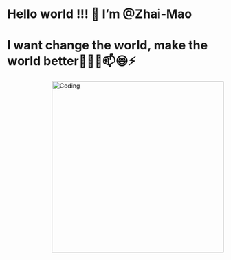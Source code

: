 # Hello world !!! 👋 I’m @Zhai-Mao
# I want change the world, make the world better👀🌱💞️📫😄⚡
<img align="right" alt="Coding" width="400" src="https://octodex.github.com/images/droidtocat.png">
<!---
Zhai-Mao/Zhai-Mao is a ✨ special ✨ repository because its `README.md` (this file) appears on your GitHub profile.
You can click the Preview link to take a look at your changes.
--->
